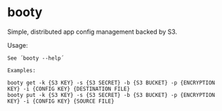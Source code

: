 booty
=====

Simple, distributed app config management backed by S3.

Usage:

    See ´booty --help´

    Examples:

    booty get -k {S3 KEY} -s {S3 SECRET} -b {S3 BUCKET} -p {ENCRYPTION KEY} -i {CONFIG KEY} {DESTINATION FILE} 
    booty put -k {S3 KEY} -s {S3 SECRET} -b {S3 BUCKET} -p {ENCRYPTION KEY} -i {CONFIG KEY} {SOURCE FILE} 
